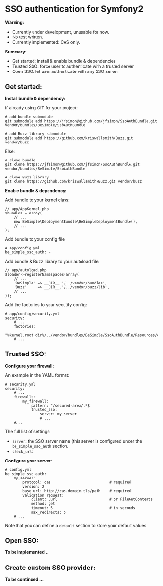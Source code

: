 SSO authentication for Symfony2
===============================


**Warning:**

-   Currently under development, unusable for now.
-   No test written.
-   Currently implemented: CAS only.


**Summary:**

-   Get started: install & enable bundle & dependencies
-   Trusted SSO: force user to authenticate with a trusted server
-   Open SSO: let user authenticate with any SSO server


Get started:
------------


**Install bundle & dependency:**

If already using GIT for your project:

    # add bundle submodule
    git submodule add https://jfsimon@github.com/jfsimon/SsoAuthBundle.git vendor/bundles/BeSimple/SsoAuthBundle

    # add Buzz library submodule
    git submodule add https://github.com/kriswallsmith/Buzz.git vendor/buzz

Else:

    # clone bundle
    git clone https://jfsimon@github.com/jfsimon/SsoAuthBundle.git vendor/bundles/BeSimple/SsoAuthBundle

    # clone Buzz library
    git clone https://github.com/kriswallsmith/Buzz.git vendor/buzz


**Enable bundle & dependency:**

Add bundle to your kernel class:

    // app/AppKernel.php
    $bundles = array(
        // ...
        new BeSimple\DeploymentBundle\BeSimpleDeploymentBundle(),
        // ...
    );

Add bundle to your config file:

    # app/config.yml
    be_simple_sso_auth: ~

Add bundle & Buzz library to your autoload file:

    // app/autoload.php
    $loader->registerNamespaces(array(
        // ...
        'BeSimple' => __DIR__.'/../vendor/bundles',
        'Buzz'     => __DIR__.'/../vendor/buzz/lib',
        // ...
    ));

Add the factories to your secutity config:

    # app/config/security.yml
    security:
        # ...
        factories:
            - "%kernel.root_dir%/../vendor/bundles/BeSimple/SsoAuthBundle/Resources/config/security_factories.xml"
        # ...



Trusted SSO:
------------


**Configure your firewall:**

An example in the YAML format:

    # security.yml
    security:
        # ...
        firewalls:
            my_firewall:
                pattern: ^/secured-area/.*$
                trusted_sso:
                    server: my_server
                    # ...
        #...

The full list of settings:

-   `server`: the SSO server name (this server is configured under the `be_simple_sso_auth` section.
-   `check_url`:


**Configure your server:**

    # config.yml
    be_simple_sso_auth:
        my_server:
            protocol: cas                           # required
            version: 2
            base_url: http://cas.domain.tls/path    # required
            validation_request:
                client: Curl                        # or FileGetContents
                method: get
                timeout: 5                          # in seconds
                max_redirects: 5
        # ...

Note that you can define a `default` section to store your default values.


Open SSO:
---------


**To be implemented ...**


Create custom SSO provider:
---------------------------


**To be continued ...**